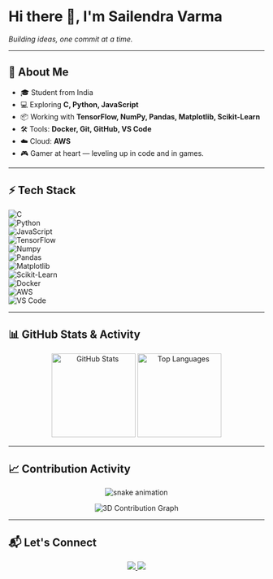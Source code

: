 # Hi there 👋, I'm Sailendra Varma  
*Building ideas, one commit at a time.*

---

## 🚀 About Me  
- 🎓 Student from India  
- 💻 Exploring **C, Python, JavaScript**  
- 📦 Working with **TensorFlow, NumPy, Pandas, Matplotlib, Scikit-Learn**  
- 🛠 Tools: **Docker, Git, GitHub, VS Code**  
- ☁️ Cloud: **AWS**  
- 🎮 Gamer at heart — leveling up in code and in games.  

---

## ⚡ Tech Stack  
![C](https://img.shields.io/badge/C-00599C?style=for-the-badge&logo=c&logoColor=white)  
![Python](https://img.shields.io/badge/Python-3776AB?style=for-the-badge&logo=python&logoColor=white)  
![JavaScript](https://img.shields.io/badge/JavaScript-F7DF1E?style=for-the-badge&logo=javascript&logoColor=black)  
![TensorFlow](https://img.shields.io/badge/TensorFlow-FF6F00?style=for-the-badge&logo=TensorFlow&logoColor=white)  
![Numpy](https://img.shields.io/badge/Numpy-013243?style=for-the-badge&logo=numpy&logoColor=white)  
![Pandas](https://img.shields.io/badge/Pandas-150458?style=for-the-badge&logo=pandas&logoColor=white)  
![Matplotlib](https://img.shields.io/badge/Matplotlib-00427E?style=for-the-badge&logo=matplotlib&logoColor=white)  
![Scikit-Learn](https://img.shields.io/badge/Scikit--Learn-F7931E?style=for-the-badge&logo=scikit-learn&logoColor=white)  
![Docker](https://img.shields.io/badge/Docker-2496ED?style=for-the-badge&logo=docker&logoColor=white)  
![AWS](https://img.shields.io/badge/AWS-232F3E?style=for-the-badge&logo=amazon-aws&logoColor=white)  
![VS Code](https://img.shields.io/badge/VS_Code-0078D4?style=for-the-badge&logo=visual-studio-code&logoColor=white)  

---

## 📊 GitHub Stats & Activity  

<p align="center">
  <img src="https://github-readme-stats.vercel.app/api?username=Sailendra710&show_icons=true&theme=radical" alt="GitHub Stats" height="165"/>
  <img src="https://github-readme-stats.vercel.app/api/top-langs/?username=Sailendra710&layout=compact&theme=radical" alt="Top Languages" height="165"/>
</p>

---

## 📈 Contribution Activity  

<p align="center">
  <img src="https://raw.githubusercontent.com/Sailendra710/Sailendra710/output/github-contribution-grid-snake.svg" alt="snake animation"/>
</p>

<p align="center">
  <img src="https://github.com/ashutosh00710/github-readme-activity-graph/raw/master/examples/3d-contribution.png" alt="3D Contribution Graph" />
</p>

---

## 📬 Let's Connect  

<p align="center">
  <a href="https://www.linkedin.com/in/sailendra-varma-uppalapati/">
    <img src="https://img.shields.io/badge/LinkedIn-0A66C2?style=for-the-badge&logo=linkedin&logoColor=white"/>
  </a>
  <a href="https://mail.google.com/mail/?view=cm&fs=1&to=suppalap5@gitam.in">
    <img src="https://img.shields.io/badge/Gmail-D14836?style=for-the-badge&logo=gmail&logoColor=white"/>
  </a>
</p>
